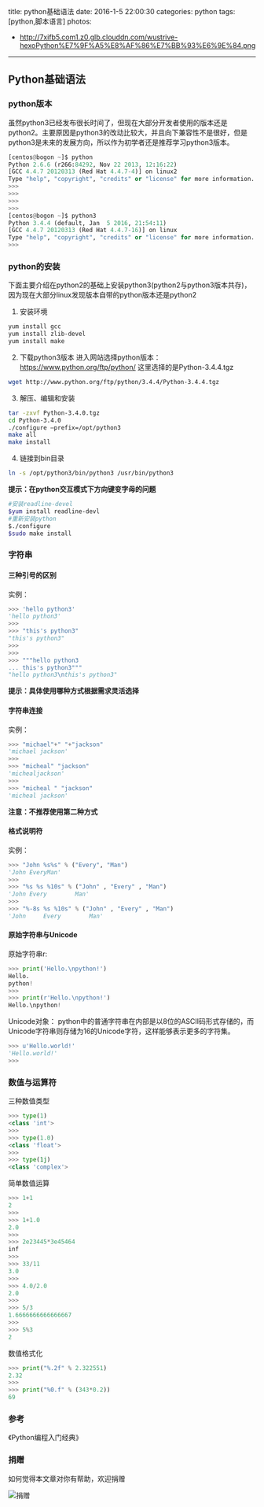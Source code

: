 title: python基础语法
date: 2016-1-5 22:00:30
categories: python
tags: [python,脚本语言]
photos:
- http://7xifb5.com1.z0.glb.clouddn.com/wustrive-hexoPython%E7%9F%A5%E8%AF%86%E7%BB%93%E6%9E%84.png
---
## Python基础语法

### python版本
虽然python3已经发布很长时间了，但现在大部分开发者使用的版本还是python2。主要原因是python3的改动比较大，并且向下兼容性不是很好，但是python3是未来的发展方向，所以作为初学者还是推荐学习python3版本。

```python
[centos@bogon ~]$ python
Python 2.6.6 (r266:84292, Nov 22 2013, 12:16:22) 
[GCC 4.4.7 20120313 (Red Hat 4.4.7-4)] on linux2
Type "help", "copyright", "credits" or "license" for more information.
>>> 
>>> 
>>> 
>>> 
[centos@bogon ~]$ python3
Python 3.4.4 (default, Jan  5 2016, 21:54:11) 
[GCC 4.4.7 20120313 (Red Hat 4.4.7-16)] on linux
Type "help", "copyright", "credits" or "license" for more information.
>>> 
```

### python的安装
下面主要介绍在python2的基础上安装python3(python2与python3版本共存)，因为现在大部分linux发现版本自带的python版本还是python2
1. 安装环境

```bash
yum install gcc 
yum install zlib-devel 
yum install make

```

2. 下载python3版本
进入网站选择python版本：https://www.python.org/ftp/python/
这里选择的是Python-3.4.4.tgz 

```bash
wget http://www.python.org/ftp/python/3.4.4/Python-3.4.4.tgz 

```

3. 解压、编辑和安装

```bash
tar -zxvf Python-3.4.0.tgz 
cd Python-3.4.0 
./configure –prefix=/opt/python3 
make all 
make install 

```

4. 链接到bin目录

```bash
ln -s /opt/python3/bin/python3 /usr/bin/python3
```

**提示：在python交互模式下方向键变字母的问题**

```bash
#安装readline-devel
$yum install readline-devl
#重新安装python
$./configure
$sudo make install

```

### 字符串

#### 三种引号的区别
实例：
```python
>>> 'hello python3'
'hello python3'
>>> 
>>> "this's python3"
"this's python3"
>>> 
>>> 
>>> """hello python3
... this's python3"""
"hello python3\nthis's python3"

```

**提示：具体使用哪种方式根据需求灵活选择**

#### 字符串连接
实例：
```python
>>> "michael"+" "+"jackson"
'michael jackson'
>>> 
>>> "micheal" "jackson"
'michealjackson'
>>> 
>>> "micheal " "jackson"
'micheal jackson'
```

**注意：不推荐使用第二种方式**

#### 格式说明符
实例：
```python
>>> "John %s%s" % ("Every", "Man")
'John EveryMan'
>>>
>>> "%s %s %10s" % ("John" , "Every" , "Man")
'John Every        Man'
>>>
>>> "%-8s %s %10s" % ("John" , "Every" , "Man")
'John     Every        Man'
```

#### 原始字符串与Unicode

原始字符串r:
```python
>>> print('Hello.\npython!')
Hello.
python!
>>> 
>>> print(r'Hello.\npython!')
Hello.\npython!
```

Unicode对象：
python中的普通字符串在内部是以8位的ASCII码形式存储的，而Unicode字符串则存储为16的Unicode字符，这样能够表示更多的字符集。
```python
>>> u'Hello.world!'
'Hello.world!'
>>> 
```

### 数值与运算符
三种数值类型
```python
>>> type(1)
<class 'int'>
>>>
>>> type(1.0)
<class 'float'>
>>>
>>> type(1j)
<class 'complex'>
```

简单数值运算

```python
>>> 1+1
2
>>>
>>> 1+1.0
2.0
>>>
>>> 2e23445*3e45464
inf
>>>
>>> 33/11
3.0
>>>
>>> 4.0/2.0
2.0
>>>
>>> 5/3
1.6666666666666667
>>>
>>> 5%3
2
```

数值格式化

```python
>>> print("%.2f" % 2.322551)
2.32
>>>
>>> print("%0.f" % (343*0.2))
69
```


### 参考
《Python编程入门经典》

### 捐赠
如何觉得本文章对你有帮助，欢迎捐赠

![捐赠](http://7xifb5.com1.z0.glb.clouddn.com/wustrive-hexo%E6%94%AF%E4%BB%98%E5%AE%9D%E4%BB%98%E6%AC%BE%E4%BA%8C%E7%BB%B4%E7%A0%81%E6%9C%80%E5%B0%8F.png)